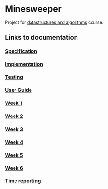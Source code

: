 # Minesweeper
Project for [datastructures and algorithms](https://github.com/TiraLabra/2019_alkukesa) course.

## Links to documentation
### [Specification](https://github.com/idaliisa/MineSweeper/blob/master/documentation/specification.md)
### [Implementation](https://github.com/idaliisa/MineSweeper/blob/master/documentation/implementation.md)
### [Testing](https://github.com/idaliisa/MineSweeper/blob/master/documentation/testing.md)
### [User Guide](https://github.com/idaliisa/MineSweeper/blob/master/documentation/userguide.md)
### [Week 1](https://github.com/idaliisa/MineSweeper/blob/master/documentation/week1.md)
### [Week 2](https://github.com/idaliisa/MineSweeper/blob/master/documentation/week2.md)
### [Week 3](https://github.com/idaliisa/MineSweeper/blob/master/documentation/week3.md)
### [Week 4](https://github.com/idaliisa/MineSweeper/blob/master/documentation/Week4.md)
### [Week 5](https://github.com/idaliisa/MineSweeper/blob/master/documentation/week5.md)
### [Week 6](https://github.com/idaliisa/MineSweeper/blob/master/documentation/week6.md)
### [Time reporting](https://github.com/idaliisa/MineSweeper/blob/master/documentation/timereport.md)

